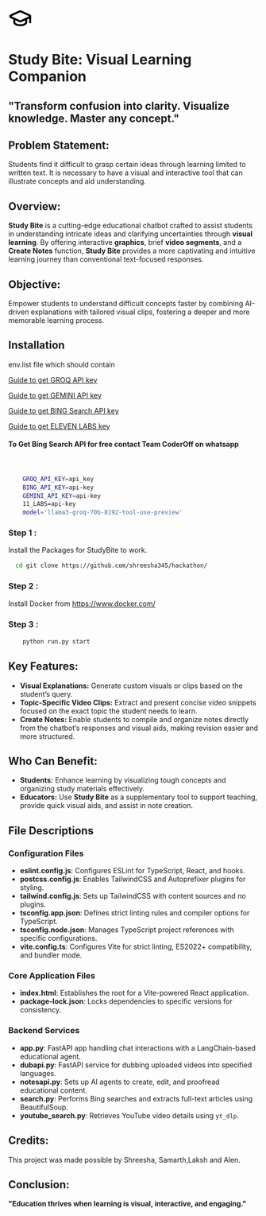 
![Study Bite Logo](./frontend/icon.svg)

# **Study Bite: Visual Learning Companion**  



## **"Transform confusion into clarity. Visualize knowledge. Master any concept."**  



## **Problem Statement:**  

Students find it difficult to grasp certain ideas through learning limited to written text. It is necessary to have a visual and interactive tool that can illustrate concepts and aid understanding.



## **Overview:**  
**Study Bite** is a cutting-edge educational chatbot crafted to assist students in understanding intricate ideas and clarifying uncertainties through **visual learning**. By offering interactive **graphics**, brief **video segments**, and a **Create Notes** function, **Study Bite** provides a more captivating and intuitive learning journey than conventional text-focused responses.


## **Objective:**  

Empower students to understand difficult concepts faster by combining AI-driven explanations with tailored visual clips, fostering a deeper and more memorable learning process.

## Installation

env.list file which should contain 

   
[Guide to get GROQ API key](https://www.youtube.com/watch?v=TTG7Uo8lS1M)

[Guide to get GEMINI API key](https://www.youtube.com/watch?v=OVnnVnLZPEo)

[Guide to get BING Search API key](https://www.youtube.com/watch?v=gqMwGVvZMDY)

[Guide to get ELEVEN LABS key](https://www.youtube.com/watch?v=9zFBc-yH0hU)

#### To Get Bing Search API for free contact Team CoderOff on whatsapp


```bash
    

    GROQ_API_KEY=api_key
    BING_API_KEY=api-key
    GEMINI_API_KEY=api-key
    11_LABS=api-key
    model='llama3-groq-70b-8192-tool-use-preview'
```

### Step 1 :

Install the Packages for StudyBite to work.

```bash
  cd git clone https://github.com/shreesha345/hackathon/
```
### Step 2 :

Install Docker from https://www.docker.com/

### Step 3 : 

```bash
    python run.py start
```


## **Key Features:**  
- **Visual Explanations:** Generate custom visuals or clips based on the student’s query.  
- **Topic-Specific Video Clips:** Extract and present concise video snippets focused on the exact topic the student needs to learn.  
- **Create Notes:** Enable students to compile and organize notes directly from the chatbot’s responses and visual aids, making revision easier and more structured.  



## **Who Can Benefit:**  
- **Students:** Enhance learning by visualizing tough concepts and organizing study materials effectively.  
- **Educators:** Use **Study Bite** as a supplementary tool to support teaching, provide quick visual aids, and assist in note creation.

## File Descriptions

### Configuration Files
- **eslint.config.js**: Configures ESLint for TypeScript, React, and hooks.
- **postcss.config.js**: Enables TailwindCSS and Autoprefixer plugins for styling.
- **tailwind.config.js**: Sets up TailwindCSS with content sources and no plugins.
- **tsconfig.app.json**: Defines strict linting rules and compiler options for TypeScript.
- **tsconfig.node.json**: Manages TypeScript project references with specific configurations.
- **vite.config.ts**: Configures Vite for strict linting, ES2022+ compatibility, and bundler mode.

### Core Application Files
- **index.html**: Establishes the root for a Vite-powered React application.
- **package-lock.json**: Locks dependencies to specific versions for consistency.

### Backend Services
- **app.py**: FastAPI app handling chat interactions with a LangChain-based educational agent.
- **dubapi.py**: FastAPI service for dubbing uploaded videos into specified languages.
- **notesapi.py**: Sets up AI agents to create, edit, and proofread educational content.
- **search.py**: Performs Bing searches and extracts full-text articles using BeautifulSoup.
- **youtube_search.py**: Retrieves YouTube video details using `yt_dlp`.


## **Credits:**  
This project was made possible by Shreesha, Samarth,Laksh and Alen.

## **Conclusion:**  
**"Education thrives when learning is visual, interactive, and engaging."**
